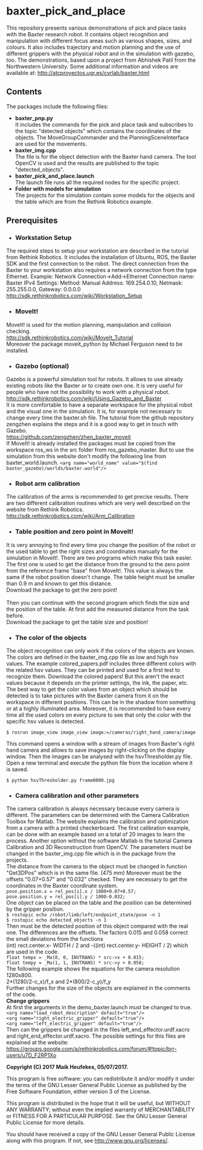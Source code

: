 # baxter_pick_and_place

This repository presents various demonstrations of pick and place tasks with the Baxter research robot. It contains object recognition and manipulation with different focus areas such as various shapes, sizes, and colours. It also includes trajectory and motion planning and the use of different grippers with the physical robot and in the simulation with gazebo, too. The demonstrations, based upon a project from Abhishek Patil from the Northwestern University. Some additional information and videos are available at: <http://atcproyectos.ugr.es/cvrlab/baxter.html>

## Contents
The packages include the following files:
   * **baxter_pnp.py**<br />
   It includes the commands for the pick and place task and subscribes to the topic "detected objects" which contains the coordinates of the objects. The MoveGroupCommander and the PlanningSceneInterface are used for the movements. 
   * **baxter_img.cpp**<br />
   The file is for the object detection with the Baxter hand camera. The tool OpenCV is used and the results are published to the topic "detected_objects".
   * **baxter_pick_and_place.launch**<br />
   The launch file runs all the required nodes for the specific project.
   * **Folder with models for simulation**<br />
   The projects for the simulation contain some models for the objects and the table which are from the Rethink Robotics example.

## Prerequisites

* ### Workstation Setup ###
The required steps to setup your workstation are described in the tutorial from Rethink Robotics. It includes the installation of Ubuntu, ROS, the Baxter SDK and the first connection to the robot. The direct connection from the Baxter to your workstation also requires a network connection from the type Ethernet.
Example: Network Connection->Add->Ethernet
Connection name: Baxter
IPv4 Settings: Method: Manual
Address: 169.254.0.10, Netmask: 255.255.0.0, Gateway: 0.0.0.0
    <http://sdk.rethinkrobotics.com/wiki/Workstation_Setup>
    
* ### MoveIt! ###
MoveIt! is used for the motion planning, manipulation and collision checking.<br />
    <http://sdk.rethinkrobotics.com/wiki/MoveIt_Tutorial><br />
    Moreover the package moveit_python by Michael Ferguson need to be installed.
    
* ### Gazebo (optional) ###
Gazebo is a powerful simulation tool for robots. It allows to use already existing robots like the Baxter or to create own one. It is very useful for people who have not the possibility to work with a physical robot.<br />
    <http://sdk.rethinkrobotics.com/wiki/Using_Gazebo_and_Baxter><br />
    It is more comfortable to have a separate workspace for the physical robot and the visual one in the simulation. It is, for example not necessary to change every time the baxter.sh file. The tutorial from the github repository zengzhen explains the steps and it is a good way to get in touch with Gazebo.<br />
    <https://github.com/zengzhen/zhen_baxter_moveit><br />
    If MoveIt! is already installed the packages must be copied from the workspace ros_ws in the src folder from ros_gazebo_master. But to use the simulation from this website don't modify the following line from baxter_world.launch.
    ```<arg name="world_name" value="$(find baxter_gazebo)/worlds/baxter.world"/>```
    
* ### Robot arm calibration ###
The calibration of the arms is recommended to get precise results. There are two different calibration routines which are very well described on the website from Rethink Robotics.
    <http://sdk.rethinkrobotics.com/wiki/Arm_Calibration>
    
* ### Table position and zero point in MoveIt! ###
It is very annoying to find every time you change the position of the robot or the used table to get the right sizes and coordinates manually for the simulation in MoveIt!. There are two programs which make this task easier. The first one is used to get the distance from the ground to the zero point from the reference frame "base" from MoveIt!. This value is always the same if the robot position doesn't change. The table height must be smaller than 0.9 m and known to get this distance.<br />
Download the package to get the zero point!<br /><br />
Then you can continue with the second program which finds the size and the position of the table. At first add the measured distance from the task before.<br />
    Download the package to get the table size and position!
    
* ### The color of the objects ###
The object recognition can only work if the colors of the objects are known. The colors are defined in the baxter_img.cpp file as low and high hsv values. The example colored_papers.pdf includes three different colors with the related hsv values. They can be printed and used for a first test to recognize them. Download the colored papers! But this aren't the exact values because it depends on the printer settings, the ink, the paper, etc. The best way to get the color values from an object which should be detected is to take pictures with the Baxter camera from it on the workspace in different positions. This can be in the shadow from something or at a highly illuminated area. Moreover, it is recommended to have every time all the used colors on every picture to see that only the color with the specific hsv values is detected.

    $ rosrun image_view image_view image:=/cameras/right_hand_camera/image
    
This command opens a window with a stream of images from Baxter's right hand camera and allows to save images by right-clicking on the display window.
    Then the images can be analysed with the hsvThresholder.py file. Open a new terminal and execute the python file from the location where it is saved.

    $ python hsvThresholder.py frame0000.jpg
    
* ### Camera calibration and other parameters ###
The camera calibration is always necessary because every camera is different. The parameters can be determined with the Camera Calibration Toolbox for Matlab. The website explains the calibration and optimization from a camera with a printed checkerboard. The first calibration example, can be done with an example based on a total of 20 images to learn the process. Another option without the software Matlab is the tutorial Camera Calibration and 3D Reconstruction from OpenCV. The parameters must be changed in the baxter_img.cpp file which is in the package from the projects. <br />The distance from the camera to the object must be changed in function "Get3DPos" which is in the same file. (475 mm) Moreover must be the offsets "0.07+0.57" and "0.032" checked. They are necessary to get the coordinates in the Baxter coordinate system. <br /> 
    ```pose.position.x = rel_pos[i].x / 1000+0.07+0.57;```<br />
    ```pose.position.y = rel_pos[i].y / 1000-0.032;```<br />
One object can be placed on the table and the position can be determined by the gripper position.<br />
```$ rostopic echo /robot/limb/left/endpoint_state/pose -n 1```<br /> 
```$ rostopic echo detected_objects -n 1```<br />
Then must be the detected position of this object compared with the real one. The differences are the offsets. 
The factors 0.015 and 0.058 correct the small deviations from the functions<br />
(int) rect.center.x- WIDTH / 2 and -((int) rect.center.y- HEIGHT / 2) which are used in the code.<br />
 ```float tempx = _Ma(0, 0, INVTRANS) * src->x + 0.015;```<br />
 ```float tempy = _Ma(1, 1, INVTRANS) * src->y + 0.058;```<br />
The following example shows the equations for the camera resolution 1280x800.<br />
2*(1280/2-c_x)/f_x and 2*(800/2-c_y)/f_y<br />
Further changes for the size of the objects are explained in the comments of the code.<br />
**Change grippers**<br />
At first the arguments in the demo_baxter.launch must be changed to true.<br /> 
 ```<arg name="load_robot_description" default="true"/>```<br />
 ```<arg name="right_electric_gripper" default="true"/>```<br /> 
 ```<arg name="left_electric_gripper" default="true"/>```<br />
Then can the grippers be changed in the files left_end_effector.urdf.xacro and right_end_effector.urdf.xacro.
The possible settings for this files are explained at the website:
<https://groups.google.com/a/rethinkrobotics.com/forum/#!topic/brr-users/u7D_F2RP1Xo>


**Copyright (C) 2017 Maik Heufekes, 05/07/2017.**

This program is free software: you can redistribute it and/or modify it under the terms of the GNU Lesser General Public License as published by the Free Software Foundation, either version 3 of the License.

This program is distributed in the hope that it will be useful, but WITHOUT ANY WARRANTY; without even the implied warranty of MERCHANTABILITY or FITNESS FOR A PARTICULAR PURPOSE. See the GNU Lesser General Public License for more details.

You should have received a copy of the GNU Lesser General Public License along with this program. If not, see <http://www.gnu.org/licenses/>.
